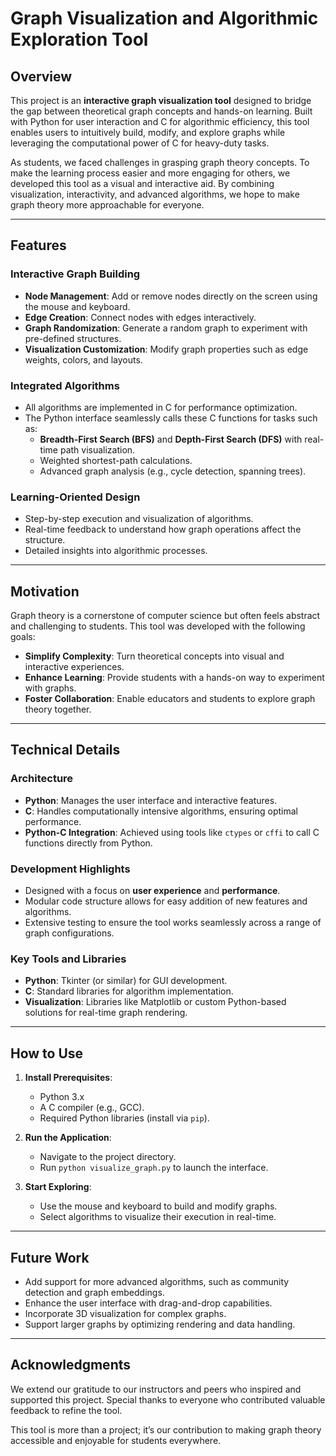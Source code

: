 # Graph Visualization and Algorithmic Exploration Tool

## Overview
This project is an **interactive graph visualization tool** designed to bridge the gap between theoretical graph concepts and hands-on learning. Built with Python for user interaction and C for algorithmic efficiency, this tool enables users to intuitively build, modify, and explore graphs while leveraging the computational power of C for heavy-duty tasks.

As students, we faced challenges in grasping graph theory concepts. To make the learning process easier and more engaging for others, we developed this tool as a visual and interactive aid. By combining visualization, interactivity, and advanced algorithms, we hope to make graph theory more approachable for everyone.

---

## Features
### Interactive Graph Building
- **Node Management**: Add or remove nodes directly on the screen using the mouse and keyboard.
- **Edge Creation**: Connect nodes with edges interactively.
- **Graph Randomization**: Generate a random graph to experiment with pre-defined structures.
- **Visualization Customization**: Modify graph properties such as edge weights, colors, and layouts.

### Integrated Algorithms
- All algorithms are implemented in C for performance optimization.
- The Python interface seamlessly calls these C functions for tasks such as:
  - **Breadth-First Search (BFS)** and **Depth-First Search (DFS)** with real-time path visualization.
  - Weighted shortest-path calculations.
  - Advanced graph analysis (e.g., cycle detection, spanning trees).

### Learning-Oriented Design
- Step-by-step execution and visualization of algorithms.
- Real-time feedback to understand how graph operations affect the structure.
- Detailed insights into algorithmic processes.

---

## Motivation
Graph theory is a cornerstone of computer science but often feels abstract and challenging to students. This tool was developed with the following goals:
- **Simplify Complexity**: Turn theoretical concepts into visual and interactive experiences.
- **Enhance Learning**: Provide students with a hands-on way to experiment with graphs.
- **Foster Collaboration**: Enable educators and students to explore graph theory together.

---

## Technical Details
### Architecture
- **Python**: Manages the user interface and interactive features.
- **C**: Handles computationally intensive algorithms, ensuring optimal performance.
- **Python-C Integration**: Achieved using tools like `ctypes` or `cffi` to call C functions directly from Python.

### Development Highlights
- Designed with a focus on **user experience** and **performance**.
- Modular code structure allows for easy addition of new features and algorithms.
- Extensive testing to ensure the tool works seamlessly across a range of graph configurations.

### Key Tools and Libraries
- **Python**: Tkinter (or similar) for GUI development.
- **C**: Standard libraries for algorithm implementation.
- **Visualization**: Libraries like Matplotlib or custom Python-based solutions for real-time graph rendering.

---

## How to Use
1. **Install Prerequisites**:
   - Python 3.x
   - A C compiler (e.g., GCC).
   - Required Python libraries (install via `pip`).

2. **Run the Application**:
   - Navigate to the project directory.
   - Run `python visualize_graph.py` to launch the interface.

3. **Start Exploring**:
   - Use the mouse and keyboard to build and modify graphs.
   - Select algorithms to visualize their execution in real-time.

---

## Future Work
- Add support for more advanced algorithms, such as community detection and graph embeddings.
- Enhance the user interface with drag-and-drop capabilities.
- Incorporate 3D visualization for complex graphs.
- Support larger graphs by optimizing rendering and data handling.

---

## Acknowledgments
We extend our gratitude to our instructors and peers who inspired and supported this project. Special thanks to everyone who contributed valuable feedback to refine the tool.

This tool is more than a project; it’s our contribution to making graph theory accessible and enjoyable for students everywhere.
